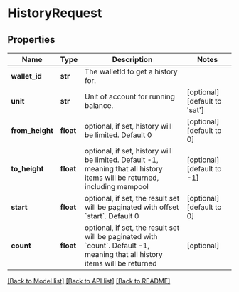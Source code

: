 # HistoryRequest

## Properties
Name | Type | Description | Notes
------------ | ------------- | ------------- | -------------
**wallet_id** | **str** | The walletId to get a history for.  | 
**unit** | **str** | Unit of account for running balance. | [optional] [default to 'sat']
**from_height** | **float** | optional, if set, history will be limited. Default 0 | [optional] [default to 0]
**to_height** | **float** | optional, if set, history will be limited. Default -1, meaning that all history items will be returned, including mempool | [optional] [default to -1]
**start** | **float** | optional, if set, the result set will be paginated with offset &#x60;start&#x60;. Default 0 | [optional] [default to 0]
**count** | **float** | optional, if set, the result set will be paginated with &#x60;count&#x60;. Default -1, meaning that all history items will be returned | [optional] 

[[Back to Model list]](../README.md#documentation-for-models) [[Back to API list]](../README.md#documentation-for-api-endpoints) [[Back to README]](../README.md)


